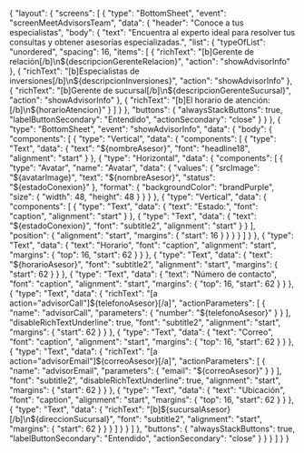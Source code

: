 {
  "layout": {
    "screens": [
      {
        "type": "BottomSheet",
        "event": "screenMeetAdvisorsTeam",
        "data": {
          "header": "Conoce a tus especialistas",
          "body": {
            "text": "Encuentra al experto ideal para resolver tus consultas y obtener asesorías especializadas.",
            "list": {
              "typeOfList": "unordered",
              "spacing": 16,
              "items": [
                {
                  "richText": "[b]Gerente de relación[/b]\n${descripcionGerenteRelacion}",
                  "action": "showAdvisorInfo"
                },
                {
                  "richText": "[b]Especialistas de inversiones[/b]\n${descripcionInversiones}",
                  "action": "showAdvisorInfo"
                },
                {
                  "richText": "[b]Gerente de sucursal[/b]\n${descripcionGerenteSucursal}",
                  "action": "showAdvisorInfo"
                },
                {
                  "richText": "[b]El horario de atención:[/b]\n${horarioAtencion}"
                }
              ]
            }
          },
          "buttons": {
            "alwaysStackButtons": true,
            "labelButtonSecondary": "Entendido",
            "actionSecondary": "close"
          }
        }
      },
      {
        "type": "BottomSheet",
        "event": "showAdvisorInfo",
        "data": {
          "body": {
            "components": [
              {
                "type": "Vertical",
                "data": {
                  "components": [
                    {
                      "type": "Text",
                      "data": {
                        "text": "${nombreAsesor}",
                        "font": "headline18",
                        "alignment": "start"
                      }
                    },
                    {
                      "type": "Horizontal",
                      "data": {
                        "components": [
                          {
                            "type": "Avatar",
                            "name": "Avatar",
                            "data": {
                              "values": {
                                "srcImage": "${avatarImage}",
                                "text": "${nombreAsesor}",
                                "status": "${estadoConexion}"
                              },
                              "format": {
                                "backgroundColor": "brandPurple",
                                "size": {
                                  "width": 48,
                                  "height": 48
                                }
                              }
                            }
                          },
                          {
                            "type": "Vertical",
                            "data": {
                              "components": [
                                {
                                  "type": "Text",
                                  "data": {
                                    "text": "Estado:",
                                    "font": "caption",
                                    "alignment": "start"
                                  }
                                },
                                {
                                  "type": "Text",
                                  "data": {
                                    "text": "${estadoConexion}",
                                    "font": "subtitle2",
                                    "alignment": "start"
                                  }
                                }
                              ],
                              "position": {
                                "alignment": "start",
                                "margins": {
                                  "start": 16
                                }
                              }
                            }
                          }
                        ]
                      }
                    },
                    {
                      "type": "Text",
                      "data": {
                        "text": "Horario",
                        "font": "caption",
                        "alignment": "start",
                        "margins": {
                          "top": 16,
                          "start": 62
                        }
                      }
                    },
                    {
                      "type": "Text",
                      "data": {
                        "text": "${horarioAsesor}",
                        "font": "subtitle2",
                        "alignment": "start",
                        "margins": {
                          "start": 62
                        }
                      }
                    },
                    {
                      "type": "Text",
                      "data": {
                        "text": "Número de contacto",
                        "font": "caption",
                        "alignment": "start",
                        "margins": {
                          "top": 16,
                          "start": 62
                        }
                      }
                    },
                    {
                      "type": "Text",
                      "data": {
                        "richText": "[a action=\"advisorCall\"]${telefonoAsesor}[/a]",
                        "actionParameters": [
                          {
                            "name": "advisorCall",
                            "parameters": {
                              "number": "${telefonoAsesor}"
                            }
                          }
                        ],
                        "disableRichTextUnderline": true,
                        "font": "subtitle2",
                        "alignment": "start",
                        "margins": {
                          "start": 62
                        }
                      }
                    },
                    {
                      "type": "Text",
                      "data": {
                        "text": "Correo",
                        "font": "caption",
                        "alignment": "start",
                        "margins": {
                          "top": 16,
                          "start": 62
                        }
                      }
                    },
                    {
                      "type": "Text",
                      "data": {
                        "richText": "[a action=\"advisorEmail\"]${correoAsesor}[/a]",
                        "actionParameters": [
                          {
                            "name": "advisorEmail",
                            "parameters": {
                              "email": "${correoAsesor}"
                            }
                          }
                        ],
                        "font": "subtitle2",
                        "disableRichTextUnderline": true,
                        "alignment": "start",
                        "margins": {
                          "start": 62
                        }
                      }
                    },
                    {
                      "type": "Text",
                      "data": {
                        "text": "Ubicación",
                        "font": "caption",
                        "alignment": "start",
                        "margins": {
                          "top": 16,
                          "start": 62
                        }
                      }
                    },
                    {
                      "type": "Text",
                      "data": {
                        "richText": "[b]${sucursalAsesor}[/b]\n${direccionSucursal}",
                        "font": "subtitle2",
                        "alignment": "start",
                        "margins": {
                          "start": 62
                        }
                      }
                    }
                  ]
                }
              }
            ]
          },
          "buttons": {
            "alwaysStackButtons": true,
            "labelButtonSecondary": "Entendido",
            "actionSecondary": "close"
          }
        }
      }
    ]
  }
}
